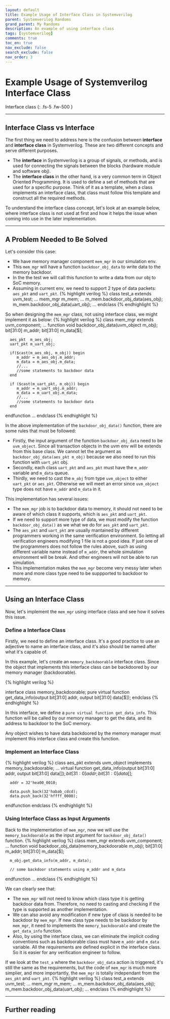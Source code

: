 ```yaml
---
layout: default
title: Example Usage of Interface Class in Systemverilog
parent: Systemverilog Randoms
grand_parent: My Randoms
description: An example of using interface class
tags: [systemverilog]
comments: true
toc_en: true
nav_exclude: false
search_exclude: false
nav_order: 3
---
```


# Example Usage of Systemverilog Interface Class
Interface class
{: .fs-5 .fw-500 }

---
## Interface Class vs Interface
The first thing we need to address here is the confusion between **interface** and **interface class** in Systemverilog.
These are two different concepts and serve different purposes.

* The **interface** in Systemverilog is a group of signals, or methods,
and is used for connecting the signals between the blocks (hardware module and software obj).
* The **interface class** in the other hand, is a very common term in Object Oriented Programming.
It is used to define a set of methods that are used for a specific purpose.
Think of it as a template, when a class implements an interface class, that class must follow this template
and construct all the required methods.

To understand the interface class concept, let's look at an example below,
where interface class is not used at first and
how it helps the issue when coming into use in the later implementation.

---
## A Problem Needed to Be Solved
Let's consider this case:
* We have memory manager component `mem_mgr` in our simulation env.
* This `mem_mgr` will have a function `backdoor_obj_data` to write data to the memory backdoor.
* In the the test we will call this function to write a data from our obj to SoC memory.
* Assuming in current env, we need to support 2 type of data packets: `aes_pkt` and `uart_pkt`.
{% highlight verilog %}
class test_a extends uvm_test;
...
   mem_mgr m_mem;
   ...
   m_mem.backdoor_obj_data(aes_obj);
   m_mem.backdoor_obj_data(uart_obj);
...
endclass
{% endhighlight %}

So when designing the `mem_mgr` class, not using interface class, we might implement it as below:
{% highlight verilog %}
class mem_mgr extends uvm_component;
...
   function void backdoor_obj_data(uvm_object m_obj);
      bit[31:0] m_addr;
      bit[31:0] m_data[$];

      aes_pkt  m_aes_obj;
      uart_pkt m_uart_obj;

      if($cast(m_aes_obj, m_obj)) begin
         m_addr = m_aes_obj.m_addr;
         m_data = m_aes_obj.m_data;
         //...
         //some statements to backdoor data
      end

      if ($cast(m_uart_pkt, m_obj)) begin
         m_addr = m_uart_obj.m_addr;
         m_data = m_uart_obj.m_data;
         //...
         //some statements to backdoor data
      end
   endfunction
...
endclass
{% endhighlight %}

In the above implementation of the `backdoor_obj_data()` function, there are some rules that must be followed:
* Firstly, the input argument of the function `backdoor_obj_data` need to be `uvm_object`.
Since all transaction objects in the uvm env will be extends from this base class.
We cannot let the argument as `backdoor_obj_data(aes_pkt m_obj)` because we also need to run this function with `uart_pkt` obj.
* Secondly, each class `uart_pkt` and `aes_pkt` must have the `m_addr` variable and `m_data` queue.
* Thirdly, we need to cast the `m_obj` from type `uvm_object` to either `uart_pkt` or `aes_pkt`.
Otherwise we will meet an error since `uvm_object` type does not have `m_addr` and `m_data` in it.

This implementation has several issues:
* The `mem_mgr` job is to backdoor data to memory,
it should not need to be aware of which class it supports, which is `aes_pkt` and `uart_pkt`.
* If we need to support more type of data, we must modify the function `backdoor_obj_data()` as we what we do for `aes_pkt` and `uart_pkt`.
* The `aes_pkt` and `uart_pkt` are usually mantained by different programmers working in the same verification environment.
So letting all verification engineers modifying 1 file is not a good idea.
If just one of the programmers does not follow the rules above, such as using different variable name instead of `m_addr`,
the whole simulation environment will be break. And other engineers will not be able to run simulation.
* This implementation makes the `mem_mgr` become very messy later when more and more class type need to be suppported to backdoor to memory.

---
## Using an Interface Class
Now, let's implement the `mem_mgr` using interface class and see how it solves this issue.

### Define a Interface Class
Firstly, we need to define an interface class.
It's a good practice to use an adjective to name an interface class, and it's also should be named after what it's capable of.

In this example, let's create an `memory_backdoorable` interface class.
Since the object that implements this interface class can be backdoored by our memory manager (backdoorable).

{% highlight verilog %}

interface class memory_backdoorable;
   pure virtual function get_data_info(output bit[31:0] addr, output bit[31:0] data[$]);
endclass
{% endhighlight %}

In this interface, we define a `pure virtual function get_data_info`.
This function will be called by our memory manager to get the data, and its address to backdoor to the SoC memory.

Any object wishes to have data backdoored by the memory manager must implement this interface class and create this function.

### Implement an Interface Class
{% highlight verilog %}
class aes_pkt extends uvm_object implements memory_backdoorable;
...
   virtual function get_data_info(output bit[31:0] addr, output bit[31:0] data[$]);
      bit[31:0] addr;
      bit[31:0] data[$];

      addr = 32'hea00_0010;

      data.push_back(32'habab_cdcd);
      data.push_back(32'hffff_0000);
   endfunction
endclass
{% endhighlight %}

### Using Interface Class as Input Arguments
Back to the implementation of `mem_mgr`, now we will use the `memory_backdoorable` as the input argument for `backdoor_obj_data()` function.
{% highlight verilog %}
class mem_mgr extends uvm_component;
...
   function void backdoor_obj_data(memory_backdoorable m_obj);
      bit[31:0] m_addr;
      bit[31:0] m_data[$];

      m_obj.get_data_info(m_addr, m_data);

      // some backdoor statements using m_addr and m_data
   endfunction
...
endclass
{% endhighlight %}

We can clearly see that:
* The `mem_mgr` will not need to know which class type it is getting backdoor data from.
Therefore, no need to casting and checking if the type is supported as another implementation.
* We can also avoid any modification if new type of class is needed to be backdoor by `mem_mgr`.
If new class type needs to be backdoor by `mem_mgr`, it need to implements the `memory_backdoorable`
and create the `get_data_info` function.
* Also, by using the interface class, we can eliminate the implicit coding conventions
such as backdoorable class must have `m_addr` and `m_data` variable. All the requirements are defined explicit
in the interface class. So it is easier for any verification engineer to follow.

If we look at the `test_a` where the `backdoor_obj_data` action is triggered, it's still the same as the requirements,
but the code of `mem_mgr` is much more simplier, and more importantly, the `mem_mgr` is totally independant from the `aes_pkt` and `uart_pkt`.
{% highlight verilog %}
class test_a extends uvm_test;
...
   mem_mgr m_mem;
   ...
   m_mem.backdoor_obj_data(aes_obj);
   m_mem.backdoor_obj_data(uart_obj);
...
endclass
{% endhighlight %}

---
## Further reading


